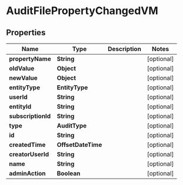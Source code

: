 

# AuditFilePropertyChangedVM


## Properties

| Name | Type | Description | Notes |
|------------ | ------------- | ------------- | -------------|
|**propertyName** | **String** |  |  [optional] |
|**oldValue** | **Object** |  |  [optional] |
|**newValue** | **Object** |  |  [optional] |
|**entityType** | **EntityType** |  |  [optional] |
|**userId** | **String** |  |  [optional] |
|**entityId** | **String** |  |  [optional] |
|**subscriptionId** | **String** |  |  [optional] |
|**type** | **AuditType** |  |  [optional] |
|**id** | **String** |  |  [optional] |
|**createdTime** | **OffsetDateTime** |  |  [optional] |
|**creatorUserId** | **String** |  |  [optional] |
|**name** | **String** |  |  [optional] |
|**adminAction** | **Boolean** |  |  [optional] |



